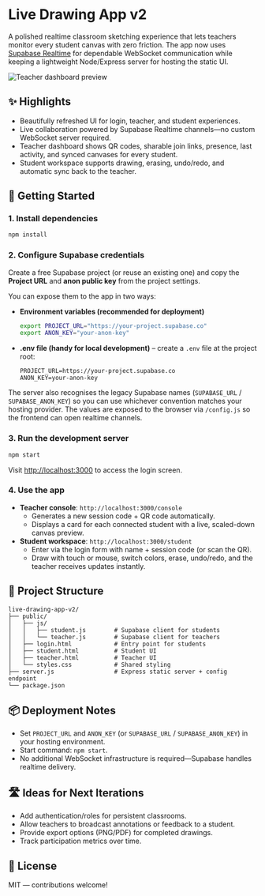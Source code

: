 # Live Drawing App v2

A polished realtime classroom sketching experience that lets teachers monitor every student canvas with zero friction. The app now uses [Supabase Realtime](https://supabase.com/realtime) for dependable WebSocket communication while keeping a lightweight Node/Express server for hosting the static UI.

![Teacher dashboard preview](https://github.com/user-attachments/assets/04fcf624-a78e-4078-8dde-c3d2f035c39c)

## ✨ Highlights

- Beautifully refreshed UI for login, teacher, and student experiences.
- Live collaboration powered by Supabase Realtime channels—no custom WebSocket server required.
- Teacher dashboard shows QR codes, sharable join links, presence, last activity, and synced canvases for every student.
- Student workspace supports drawing, erasing, undo/redo, and automatic sync back to the teacher.

## 🚀 Getting Started

### 1. Install dependencies

```bash
npm install
```

### 2. Configure Supabase credentials

Create a free Supabase project (or reuse an existing one) and copy the **Project URL** and **anon public key** from the project settings.

You can expose them to the app in two ways:

- **Environment variables (recommended for deployment)**
  ```bash
  export PROJECT_URL="https://your-project.supabase.co"
  export ANON_KEY="your-anon-key"
  ```

- **.env file (handy for local development)** – create a `.env` file at the project root:
  ```dotenv
  PROJECT_URL=https://your-project.supabase.co
  ANON_KEY=your-anon-key
  ```

The server also recognises the legacy Supabase names (`SUPABASE_URL` / `SUPABASE_ANON_KEY`) so you can use whichever convention matches your hosting provider. The values are exposed to the browser via `/config.js` so the frontend can open realtime channels.

### 3. Run the development server

```bash
npm start
```

Visit [http://localhost:3000](http://localhost:3000) to access the login screen.

### 4. Use the app

- **Teacher console**: `http://localhost:3000/console`
  - Generates a new session code + QR code automatically.
  - Displays a card for each connected student with a live, scaled-down canvas preview.
- **Student workspace**: `http://localhost:3000/student`
  - Enter via the login form with name + session code (or scan the QR).
  - Draw with touch or mouse, switch colors, erase, undo/redo, and the teacher receives updates instantly.

## 🧱 Project Structure

```
live-drawing-app-v2/
├── public/
│   ├── js/
│   │   ├── student.js        # Supabase client for students
│   │   └── teacher.js        # Supabase client for teachers
│   ├── login.html            # Entry point for students
│   ├── student.html          # Student UI
│   ├── teacher.html          # Teacher UI
│   └── styles.css            # Shared styling
├── server.js                 # Express static server + config endpoint
└── package.json
```

## 📦 Deployment Notes

- Set `PROJECT_URL` and `ANON_KEY` (or `SUPABASE_URL` / `SUPABASE_ANON_KEY`) in your hosting environment.
- Start command: `npm start`.
- No additional WebSocket infrastructure is required—Supabase handles realtime delivery.

## 🛣️ Ideas for Next Iterations

- Add authentication/roles for persistent classrooms.
- Allow teachers to broadcast annotations or feedback to a student.
- Provide export options (PNG/PDF) for completed drawings.
- Track participation metrics over time.

## 📝 License

MIT — contributions welcome!
